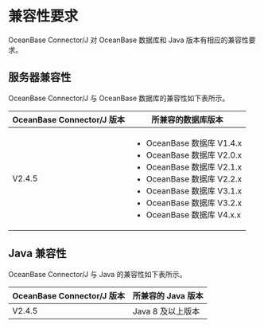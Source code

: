 # 兼容性要求 

OceanBase Connector/J 对 OceanBase 数据库和 Java 版本有相应的兼容性要求。

## 服务器兼容性 

OceanBase Connector/J 与 OceanBase 数据库的兼容性如下表所示。


| **OceanBase Connector/J 版本** |       **所兼容的数据库版本**    |
|----------------------------------|-------------------------------------|
| V2.4.5                           | <ul><li> OceanBase 数据库 V1.4.x </li>  <li> OceanBase 数据库 V2.0.x</li>   <li> OceanBase 数据库 V2.1.x</li>   <li> OceanBase 数据库 V2.2.x </li>  <li> OceanBase 数据库 V3.1.x</li>   <li> OceanBase 数据库 V3.2.x </li>   <li> OceanBase 数据库 V4.x.x</li> </ul>   |



## Java 兼容性 

OceanBase Connector/J 与 Java 的兼容性如下表所示。

| **OceanBase Connector/J 版本** |          **所兼容的 Java 版本**         |
|----------------------------------|-----------------------------------------|
| V2.4.5           | Java 8 及以上版本 |



